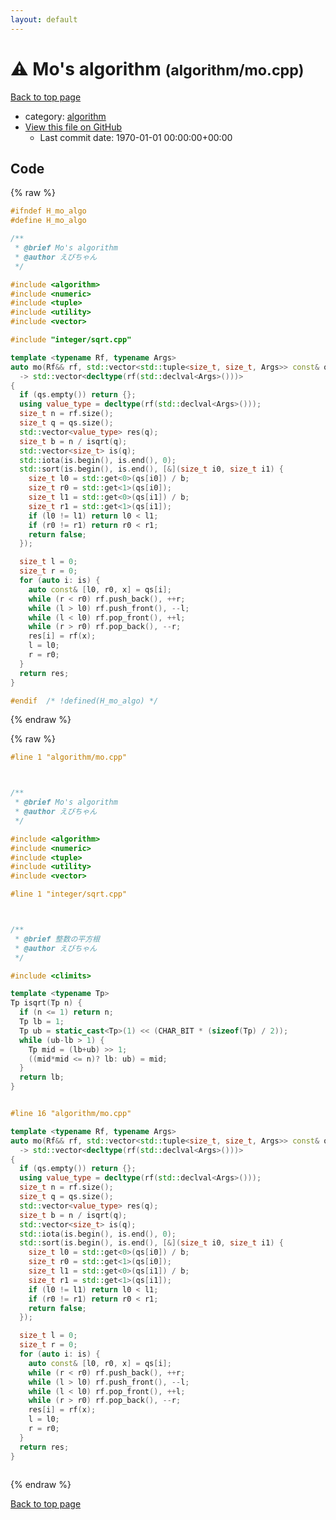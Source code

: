 ```yaml
---
layout: default
---
```


<!-- mathjax config similar to math.stackexchange -->
<script type="text/javascript" async
  src="https://cdnjs.cloudflare.com/ajax/libs/mathjax/2.7.5/MathJax.js?config=TeX-MML-AM_CHTML">
</script>
<script type="text/x-mathjax-config">
  MathJax.Hub.Config({
    TeX: { equationNumbers: { autoNumber: "AMS" }},
    tex2jax: {
      inlineMath: [ ['$','$'] ],
      processEscapes: true
    },
    "HTML-CSS": { matchFontHeight: false },
    displayAlign: "left",
    displayIndent: "2em"
  });
</script>

<script type="text/javascript" src="https://cdnjs.cloudflare.com/ajax/libs/jquery/3.4.1/jquery.min.js"></script>
<script src="https://cdn.jsdelivr.net/npm/jquery-balloon-js@1.1.2/jquery.balloon.min.js" integrity="sha256-ZEYs9VrgAeNuPvs15E39OsyOJaIkXEEt10fzxJ20+2I=" crossorigin="anonymous"></script>
<script type="text/javascript" src="../../assets/js/copy-button.js"></script>
<link rel="stylesheet" href="../../assets/css/copy-button.css" />


# :warning: Mo's algorithm <small>(algorithm/mo.cpp)</small>

<a href="../../index.html">Back to top page</a>

* category: <a href="../../index.html#ed469618898d75b149e5c7c4b6a1c415">algorithm</a>
* <a href="{{ site.github.repository_url }}/blob/master/algorithm/mo.cpp">View this file on GitHub</a>
    - Last commit date: 1970-01-01 00:00:00+00:00




## Code

<a id="unbundled"></a>
{% raw %}
```cpp
#ifndef H_mo_algo
#define H_mo_algo

/**
 * @brief Mo's algorithm
 * @author えびちゃん
 */

#include <algorithm>
#include <numeric>
#include <tuple>
#include <utility>
#include <vector>

#include "integer/sqrt.cpp"

template <typename Rf, typename Args>
auto mo(Rf&& rf, std::vector<std::tuple<size_t, size_t, Args>> const& qs)
  -> std::vector<decltype(rf(std::declval<Args>()))>
{
  if (qs.empty()) return {};
  using value_type = decltype(rf(std::declval<Args>()));
  size_t n = rf.size();
  size_t q = qs.size();
  std::vector<value_type> res(q);
  size_t b = n / isqrt(q);
  std::vector<size_t> is(q);
  std::iota(is.begin(), is.end(), 0);
  std::sort(is.begin(), is.end(), [&](size_t i0, size_t i1) {
    size_t l0 = std::get<0>(qs[i0]) / b;
    size_t r0 = std::get<1>(qs[i0]);
    size_t l1 = std::get<0>(qs[i1]) / b;
    size_t r1 = std::get<1>(qs[i1]);
    if (l0 != l1) return l0 < l1;
    if (r0 != r1) return r0 < r1;
    return false;
  });

  size_t l = 0;
  size_t r = 0;
  for (auto i: is) {
    auto const& [l0, r0, x] = qs[i];
    while (r < r0) rf.push_back(), ++r;
    while (l > l0) rf.push_front(), --l;
    while (l < l0) rf.pop_front(), ++l;
    while (r > r0) rf.pop_back(), --r;
    res[i] = rf(x);
    l = l0;
    r = r0;
  }
  return res;
}

#endif  /* !defined(H_mo_algo) */

```
{% endraw %}

<a id="bundled"></a>
{% raw %}
```cpp
#line 1 "algorithm/mo.cpp"



/**
 * @brief Mo's algorithm
 * @author えびちゃん
 */

#include <algorithm>
#include <numeric>
#include <tuple>
#include <utility>
#include <vector>

#line 1 "integer/sqrt.cpp"



/**
 * @brief 整数の平方根
 * @author えびちゃん
 */

#include <climits>

template <typename Tp>
Tp isqrt(Tp n) {
  if (n <= 1) return n;
  Tp lb = 1;
  Tp ub = static_cast<Tp>(1) << (CHAR_BIT * (sizeof(Tp) / 2));
  while (ub-lb > 1) {
    Tp mid = (lb+ub) >> 1;
    ((mid*mid <= n)? lb: ub) = mid;
  }
  return lb;
}


#line 16 "algorithm/mo.cpp"

template <typename Rf, typename Args>
auto mo(Rf&& rf, std::vector<std::tuple<size_t, size_t, Args>> const& qs)
  -> std::vector<decltype(rf(std::declval<Args>()))>
{
  if (qs.empty()) return {};
  using value_type = decltype(rf(std::declval<Args>()));
  size_t n = rf.size();
  size_t q = qs.size();
  std::vector<value_type> res(q);
  size_t b = n / isqrt(q);
  std::vector<size_t> is(q);
  std::iota(is.begin(), is.end(), 0);
  std::sort(is.begin(), is.end(), [&](size_t i0, size_t i1) {
    size_t l0 = std::get<0>(qs[i0]) / b;
    size_t r0 = std::get<1>(qs[i0]);
    size_t l1 = std::get<0>(qs[i1]) / b;
    size_t r1 = std::get<1>(qs[i1]);
    if (l0 != l1) return l0 < l1;
    if (r0 != r1) return r0 < r1;
    return false;
  });

  size_t l = 0;
  size_t r = 0;
  for (auto i: is) {
    auto const& [l0, r0, x] = qs[i];
    while (r < r0) rf.push_back(), ++r;
    while (l > l0) rf.push_front(), --l;
    while (l < l0) rf.pop_front(), ++l;
    while (r > r0) rf.pop_back(), --r;
    res[i] = rf(x);
    l = l0;
    r = r0;
  }
  return res;
}



```
{% endraw %}

<a href="../../index.html">Back to top page</a>

